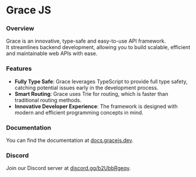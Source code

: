 # Grace JS

### Overview

Grace is an innovative, type-safe and easy-to-use API framework.<br/>
It streamlines backend development, allowing you to build scalable, efficient and maintainable web APIs with ease.

### Features

- <b>Fully Type Safe</b>: Grace leverages TypeScript to provide full type safety, catching potential issues early in the
  development process.
- <b>Smart Routing</b>: Grace uses Trie for routing, which is faster than traditional routing methods.
- <b>Innovative Developer Experience</b>: The framework is designed with modern and efficient programming concepts in
  mind.

### Documentation

You can find the documentation at [docs.gracejs.dev](https://docs.gracejs.dev).

### Discord

Join our Discord server at [discord.gg/b2UbbRgeqv](https://discord.gg/b2UbbRgeqv).
